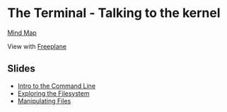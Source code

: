 # The Terminal - Talking to the kernel

[Mind Map](https://gabrielheinrich.github.io/ccl-lessons/developer-wiki/Linux.mm)

View with [Freeplane](https://www.freeplane.org/wiki/index.php/Home)

## Slides

- [Intro to the Command Line](https://docs.google.com/presentation/d/1tEBnzrbCC755zdwb_54w2Dvmt4SlvWePMuHawT1UamM/edit?usp=sharing)
- [Exploring the Filesystem](https://docs.google.com/presentation/d/1M7KKBBJU6FrCQBEMsFOJaqUAjx7aS5MMlgxUox6VbNQ/edit?usp=sharing)
- [Manipulating
  Files](https://docs.google.com/presentation/d/1V5NtsRSzU_zp0TDOQjBT6IpAmVmInzLjm_Jryt_18YI/edit?usp=sharing)
